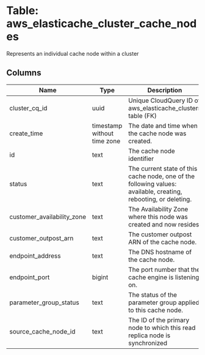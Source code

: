 
# Table: aws_elasticache_cluster_cache_nodes
Represents an individual cache node within a cluster
## Columns
| Name        | Type           | Description  |
| ------------- | ------------- | -----  |
|cluster_cq_id|uuid|Unique CloudQuery ID of aws_elasticache_clusters table (FK)|
|create_time|timestamp without time zone|The date and time when the cache node was created.|
|id|text|The cache node identifier|
|status|text|The current state of this cache node, one of the following values: available, creating, rebooting, or deleting.|
|customer_availability_zone|text|The Availability Zone where this node was created and now resides.|
|customer_outpost_arn|text|The customer outpost ARN of the cache node.|
|endpoint_address|text|The DNS hostname of the cache node.|
|endpoint_port|bigint|The port number that the cache engine is listening on.|
|parameter_group_status|text|The status of the parameter group applied to this cache node.|
|source_cache_node_id|text|The ID of the primary node to which this read replica node is synchronized|
